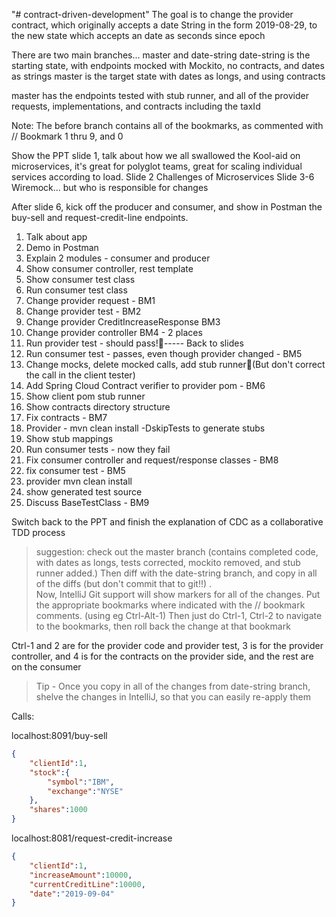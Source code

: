 "# contract-driven-development"
The goal is to change the provider contract, which originally accepts a date String in the form 2019-08-29, to the new state which accepts an date as seconds since epoch 

There are two main branches...
master and date-string
date-string is the starting state, with endpoints mocked with Mockito, no contracts, and dates as strings
master is the target state with dates as longs, and using contracts 

master has the endpoints tested with stub runner, and all of the provider requests, implementations, and contracts including the taxId

Note: The before branch contains all of the bookmarks, as commented with 
// Bookmark 1 thru 9, and 0

Show the PPT slide 1, talk about how we all swallowed the Kool-aid on microservices, it's great for polyglot teams, great for scaling individual services according to load.
Slide 2 Challenges of Microservices
Slide 3-6 Wiremock... but who is responsible for changes

After slide 6, kick off the producer and consumer, and show in Postman the buy-sell and request-credit-line endpoints.

1. Talk about app
2. Demo in Postman
3. Explain 2 modules - consumer and producer
4. Show consumer controller, rest template
5. Show consumer test class
6. Run consumer test class
7. Change provider request - BM1
8. Change provider test - BM2
9. Change provider CreditIncreaseResponse BM3
10. Change provider controller BM4 - 2 places
11. Run provider test - should pass!----- Back to slides
12. Run consumer test - passes, even though provider changed - BM5
13. Change mocks, delete mocked calls, add stub runner(But don't correct the call in the client tester)
14. Add Spring Cloud Contract verifier to provider pom - BM6
15. Show client pom stub runner
16. Show contracts directory structure
17. Fix contracts - BM7
18. Provider - mvn clean install -DskipTests to generate stubs
19. Show stub mappings
20. Run consumer tests - now they fail 
21. Fix consumer controller and request/response classes - BM8
22. fix consumer test - BM5
23. provider mvn clean install
24. show generated test source
25. Discuss BaseTestClass - BM9


Switch back to the PPT and finish the explanation of CDC as a collaborative TDD process

> suggestion: check out the master branch (contains completed code, with dates as longs, tests corrected, mockito removed, and stub runner added.)
Then diff with the date-string branch, and copy in all of the diffs (but don't commit that to git!!)
>.  
 Now, IntelliJ Git support will show markers for all of the changes. Put the appropriate bookmarks where indicated with the // bookmark comments. (using eg Ctrl-Alt-1)
 Then just do Ctrl-1, Ctrl-2 to navigate to the bookmarks, then roll back the change at that bookmark
 
 Ctrl-1 and 2 are for the provider code and provider test, 3 is for the provider controller, and 4 is for the contracts on the provider side, and the rest are on the consumer
 
> Tip - Once you copy in all of the changes from date-string branch, shelve the changes in IntelliJ, so that you can easily re-apply them


Calls:

localhost:8091/buy-sell
```json
{
	"clientId":1,
	"stock":{
		"symbol":"IBM",
		"exchange":"NYSE"
	},
	"shares":1000
}
```

localhost:8081/request-credit-increase
```json
{
	"clientId":1,
	"increaseAmount":10000,
	"currentCreditLine":10000,
	"date":"2019-09-04"
}
```
